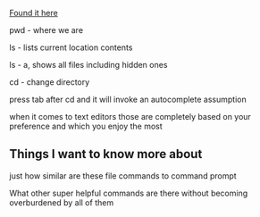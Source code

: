 [Found it here](https://ryanstutorials.net/linuxtutorial/navigation.php)

pwd - where we are

ls - lists current location contents

ls - a, shows all files including hidden ones

cd - change directory

press tab after cd and it will invoke an autocomplete assumption

when it comes to text editors those are completely based on your preference and which you enjoy the most

## Things I want to know more about

just how similar are these file commands to command prompt

What other super helpful commands are there without becoming overburdened by all of them
